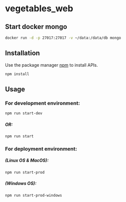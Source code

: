 # vegetables_web

## Start docker mongo

```bash
docker run -d -p 27017:27017 -v ~/data:/data/db mongo
```

## Installation

Use the package manager [npm](https://www.npmjs.com/get-npm) to install APIs.

```bash
npm install
```

## Usage

### For development environment:

```bash
npm run start-dev
```

##### OR:

```bash
npm run start
```

### For deployment environment:

##### (Linux OS & MacOS):

```bash
npm run start-prod
```

##### (Windows OS):

```bash
npm run start-prod-windows
```
